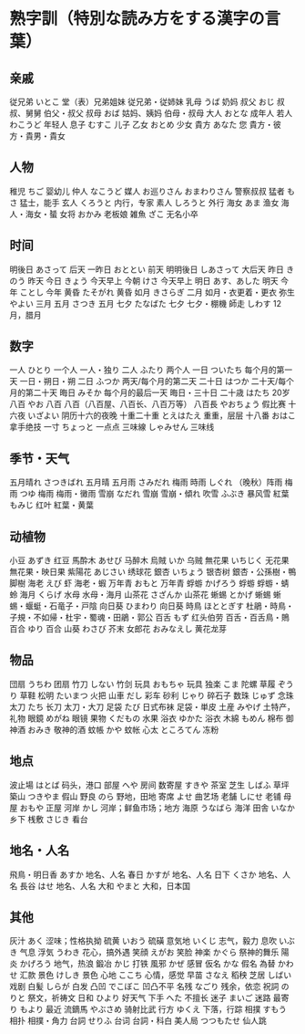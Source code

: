 # 熟字訓（特別な読み方をする漢字の言葉）

## 亲戚

従兄弟	いとこ	堂（表）兄弟姐妹    従兄弟・従姉妹
乳母	うば	奶妈
叔父	おじ	叔叔、舅舅  伯父・叔父
叔母	おば	姑妈、姨妈  伯母・叔母
大人	おとな	成年人
若人	わこうど	年轻人
息子	むすこ	儿子
乙女	おとめ	少女
貴方	あなた  您  貴方・彼方・貴男・貴女

## 人物

稚児	ちご	婴幼儿
仲人	なこうど	媒人
お巡りさん  おまわりさん  警察叔叔
猛者	もさ	猛士，能手
玄人	くろうと	内行，专家
素人	しろうと	外行
海女	あま	渔女    海人・海女・蜑
女将	おかみ	老板娘
雑魚	ざこ	无名小卒

## 时间

明後日	あさって	后天
一昨日	おととい	前天
明明後日	しあさって	大后天
昨日	きのう	昨天
今日	きょう	今天早上
今朝	けさ	今天早上
明日	あす、あした	明天
今年	ことし	今年
黄昏	たそがれ    黄昏
如月	きさらぎ	二月    如月・衣更着・更衣
弥生	やよい  三月
五月	さつき	五月
七夕	たなばた	七夕    七夕・棚機
師走	しわす	12月，腊月

## 数字

一人	ひとり    一个人  一人・独り
二人	ふたり  两个人
一日	ついたち	每个月的第一天  一日・朔日・朔
二日	ふつか  两天/每个月的第二天
二十日	はつか  二十天/每个月的第二十天
晦日	みそか	每个月的最后一天    晦日・三十日
二十歳	はたち	20岁
八百	やお    八百    八百（八百屋、八百长、八百万等）
八百長	やおちょう	假比赛
十六夜	いざよい	阴历十六的夜晚
十重二十重	とえはたえ	重重，层层
十八番	おはこ  拿手绝技
一寸	ちょっと	一点点
三味線	しゃみせん	三味线

## 季节・天气

五月晴れ	さつきばれ	五月晴
五月雨	さみだれ	梅雨
時雨	しぐれ	（晚秋）阵雨
梅雨	つゆ	梅雨    梅雨・黴雨
雪崩	なだれ	雪崩    雪崩・傾れ
吹雪	ふぶき	暴风雪
紅葉	もみじ	红叶    紅葉・黄葉

## 动植物

小豆	あずき	红豆
馬酔木	あせび  马醉木
烏賊	いか	乌贼
無花果	いちじく    无花果  無花果・映日果
紫陽花	あじさい    绣球花
銀杏	いちょう    银杏树  銀杏・公孫樹・鴨脚樹
海老	えび	虾  海老・蝦
万年青	おもと  万年青
蜉蝣	かげろう    蜉蝣    蜉蝣・蜻蛉
海月	くらげ	水母    水母・海月
山茶花	さざんか    山茶花
蜥蜴	とかげ  蜥蜴    蜥蜴・蝘蜓・石竜子・戸陰
向日葵	ひまわり    向日葵
時鳥	ほととぎす  杜鵑・時鳥・子規・不如帰・杜宇・蜀魂・田鵑・郭公
百舌	もず    红头伯劳    百舌・百舌鳥・鵙
百合	ゆり	百合
山葵	わさび	芥末
女郎花	おみなえし	黄花龙芽

## 物品

団扇	うちわ	团扇
竹刀	しない	竹剑
玩具	おもちゃ    玩具
独楽	こま    陀螺
草履	ぞうり	草鞋
松明	たいまつ	火把
山車	だし	彩车
砂利	じゃり	碎石子
数珠	じゅず	念珠
太刀	たち	长刀    太刀・大刀
足袋	たび	日式布袜    足袋・単皮
土産	みやげ	土特产，礼物
眼鏡	めがね	眼镜
果物	くだもの	水果
浴衣	ゆかた	浴衣
木綿	もめん	棉布
御神酒	おみき	敬神的酒
蚊帳	かや	蚊帐
心太	ところてん	冻粉

## 地点

波止場	はとば	码头，港口
部屋	へや	房间
数寄屋	すきや	茶室
芝生	しばふ	草坪
築山	つきやま	假山
野良	のら	野地，田地
寄席	よせ	曲艺场
老舗	しにせ  老铺
母屋	おもや	正屋
河岸	かし	河岸；鲜鱼市场；地方
海原	うなばら	海洋
田舎	いなか	乡下
桟敷	さじき	看台

## 地名・人名

飛鳥・明日香	あすか  地名、人名
春日	かすが  地名、人名
日下	くさか  地名、人名
長谷	はせ    地名、人名
大和	やまと	大和，日本国

## 其他

灰汁	あく	涩味；性格执拗
硫黄	いおう	硫磺
意気地	いくじ	志气，毅力
息吹	いぶき	气息
浮気	うわき	花心，搞外遇
笑顔	えがお	笑脸
神楽	かぐら	祭神的舞乐
陽炎	かげろう	地气，热浪
鍛冶	かじ	打铁
風邪	かぜ	感冒
仮名	かな	假名
為替	かわせ	汇款
景色	けしき	景色
心地	ここち	心情，感觉
早苗	さなえ	稻秧
芝居    しばい	戏剧
白髪	しらが	白发
凸凹	でこぼこ	凹凸不平
名残	なごり	残余，依恋
祝詞	のりと	祭文，祈祷文
日和	ひより	好天气
下手	へた	不擅长
迷子	まいご	迷路
最寄り	もより	最近
流鏑馬	やぶさめ	骑射比武
行方	ゆくえ	下落，行踪
相撲	すもう  相扑    相撲・角力
台詞	せりふ  台词    台詞・科白
美人局	つつもたせ  仙人跳
